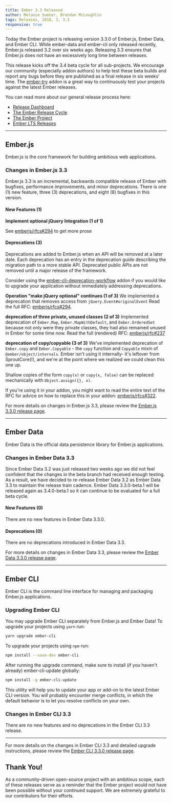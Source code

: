```yaml
---
title: Ember 3.3 Released
author: Melanie Sumner, Brendan McLoughlin
tags: Releases, 2018, 3, 3.3
responsive: true
---
```


Today the Ember project is releasing version 3.3.0 of Ember.js, Ember Data, and Ember CLI. While ember-data and ember-cli only released recently, Ember.js released 3.2 over six weeks ago. Releasing 3.3 ensures that Ember.js does not have an excessively long time between releases.

This release kicks off the 3.4 beta cycle for all sub-projects. We encourage our community (especially addon authors) to help test these beta builds and report any bugs before they are published as a final release in six weeks' time. The [ember-try](https://github.com/ember-cli/ember-try) addon is a great way to continuously test your projects against the latest Ember releases.

You can read more about our general release process here:

- [Release Dashboard](http://emberjs.com/builds/)
- [The Ember Release Cycle](http://emberjs.com/blog/2013/09/06/new-ember-release-process.html)
- [The Ember Project](http://emberjs.com/blog/2015/06/16/ember-project-at-2-0.html)
- [Ember LTS Releases](http://emberjs.com/blog/2016/02/25/announcing-embers-first-lts.html)

---

## Ember.js

Ember.js is the core framework for building ambitious web applications.

### Changes in Ember.js 3.3

Ember.js 3.3 is an incremental, backwards compatible release of Ember with bugfixes, performance improvements, and minor deprecations. There is one (1) new feature, three (3) deprecations, and eight (8) bugfixes in this version.

#### New Features (1)

**Implement optional jQuery Integration (1 of 1)**

See [emberjs/rfcs#294](https://github.com/emberjs/rfcs/blob/master/text/0294-optional-jquery.md) to get more prose

#### Deprecations (3)

Deprecations are added to Ember.js when an API will be removed at a later date. Each deprecation has an entry in the deprecation guide describing the migration path to a more stable API. Deprecated public APIs are not removed until a major release of the framework.

Consider using the [ember-cli-deprecation-workflow](https://github.com/mixonic/ember-cli-deprecation-workflow) addon if you would like to upgrade your application without immediately addressing deprecations.

**Operation "make jQuery optional" continues (1 of 3)**
We implemented a deprecation that removes access from `jQuery.Event#originalEvent`
Read the full RFC: [emberjs/rfcs#294](https://github.com/emberjs/rfcs/blob/master/text/0294-optional-jquery.md).

**deprecation of three private, unused classes (2 of 3)**
Implemented deprecation of `Ember.Map`, `Ember.MapWithDefault`, and `Ember.OrderedSet` because not only were they private classes, they had also remained unused in Ember for some time now. Read the full (rendered) RFC: [emberjs/rfc#237](https://github.com/emberjs/rfcs/blob/master/text/0237-deprecation-ember-map.md)

**deprecation of copy/copyable (3 of 3)**
We've implemented deprecation of `Ember.copy` and `Ember.Copyable` - the `copy` function and `Copyable` mixin of `@ember/object/internals`. Ember isn't using it internally- it's leftover from SproutCore(!), and we're at the point where we realized we could clean this one up. 

Shallow copies of the form `copy(x)` or `copy(x, false)` can be replaced mechanically with `Object.assign({}, x)`. 

If you're using it in your addon, you might want to read the entire text of the RFC for advice on how to replace this in your addon: [emberjs/rfcs#322](https://github.com/emberjs/rfcs/blob/master/text/0322-deprecate-copy-copyable.md).

For more details on changes in Ember.js 3.3, please review the [Ember.js 3.3.0 release page](https://github.com/emberjs/ember.js/releases/tag/v3.3.0).

---

## Ember Data

Ember Data is the official data persistence library for Ember.js applications.

### Changes in Ember Data 3.3

Since Ember Data 3.2 was just released two weeks ago we did not feel confident that the changes in the beta branch had received enough
testing. As a result, we have decided to re-release Ember Data 3.2 as Ember Data 3.3 to maintain the release train cadence. Ember Data
3.3.0-beta.1 will be released again as 3.4.0-beta.1 so it can continue to be evaluated for a full beta cycle.

#### New Features (0)

There are no new features in Ember Data 3.3.0.

#### Deprecations (0)

There are no deprecations introduced in Ember Data 3.3.

For more details on changes in Ember Data 3.3, please review the
[Ember Data 3.3.0 release page](https://github.com/emberjs/data/releases/tag/v3.3.0).

---

## Ember CLI

Ember CLI is the command line interface for managing and packaging Ember.js applications.

### Upgrading Ember CLI

You may upgrade Ember CLI separately from Ember.js and Ember Data! To upgrade your projects using `yarn` run:

```bash
yarn upgrade ember-cli
```

To upgrade your projects using `npm` run:

```bash
npm install --save-dev ember-cli
```

After running the upgrade command, make sure to install (if you haven't already) ember-cli-update globally:

```bash
npm install -g ember-cli-update
```

This utility will help you to update your app or add-on to the latest Ember CLI version. You will probably encounter merge conflicts, in which the default behavior is to let you resolve conflicts on your own.

### Changes in Ember CLI 3.3

There are no new features and no deprecations in the Ember CLI 3.3 release.

---

For more details on the changes in Ember CLI 3.3 and detailed upgrade
instructions, please review the [Ember CLI  3.3.0 release page](https://github.com/ember-cli/ember-cli/releases/tag/v3.3.0).

## Thank You!

As a community-driven open-source project with an ambitious scope, each of these releases serve as a reminder that the Ember project would not have been possible without your continued support. We are extremely grateful to our contributors for their efforts.
